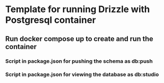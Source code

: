 # Template for running Drizzle with Postgresql container

## Run docker compose up to create and run the container

### Script in package.json for pushing the schema as db:push
### Script in package.json for viewing the database as db:studio